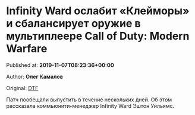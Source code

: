 
# Infinity Ward ослабит «Клейморы» и сбалансирует оружие в мультиплеере Call of Duty: Modern Warfare

Published at: **2019-11-07T08:23:36+00:00**

Author: **Олег Камалов**

Original: [DTF](https://dtf.ru/games/80036-infinity-ward-oslabit-kleymory-i-sbalansiruet-oruzhie-v-multipleere-call-of-duty-modern-warfare)

Патч пообещали выпустить в течение нескольких дней.
Об этом рассказала коммьюнити-менеджер Infinity Ward Эштон Уильямс.
